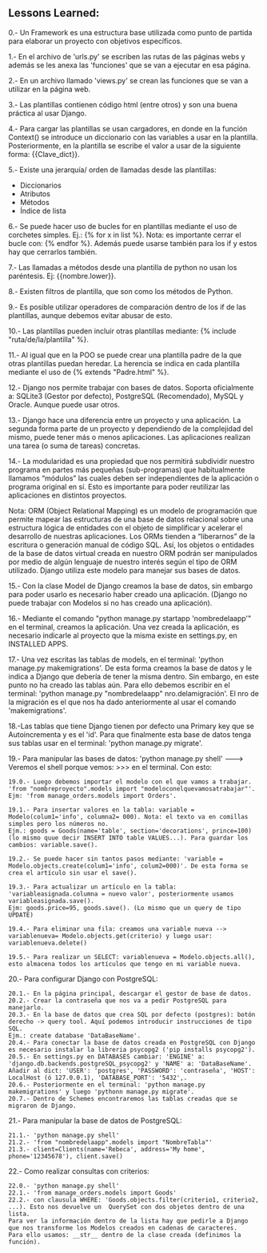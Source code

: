 ## Lessons Learned:

0.- Un Framework es una estructura base utilizada como punto de partida para elaborar un proyecto con objetivos específicos.

1.- En el archivo de 'urls.py' se escriben las rutas de las páginas webs y además se les anexa las 'funciones' que se van a ejecutar en esa página.

2.- En un archivo llamado 'views.py' se crean las funciones que se van a utilizar en la página web.

3.- Las plantillas contienen código html (entre otros) y son una buena práctica al usar Django.

4.- Para cargar las plantillas se usan cargadores, en donde en la función Context() se introduce un diccionario con las variables a usar en la plantilla.
Posteriormente, en la plantilla se escribe el valor a usar de la siguiente forma: {{Clave_dict}}.

5.- Existe una jerarquía/ orden de llamadas desde las plantillas:
    
- Diccionarios
- Atributos
- Métodos
- Índice de lista

6.- Se puede hacer uso de bucles for en plantillas mediante el uso de corchetes simples. Ej.: {% for x in list %}.
Nota: es importante cerrar el bucle con: {% endfor %}. Además puede usarse también para los if y estos hay que cerrarlos también.

7.- Las llamadas a métodos desde una plantilla de python no usan los paréntesis. Ej: {{nombre.lower}}.

8.- Existen filtros de plantilla, que son como los métodos de Python.

9.- Es posible utilizar operadores de comparación dentro de los if de las plantillas, aunque debemos evitar abusar de esto.

10.- Las plantillas pueden incluir otras plantillas mediante: {% include "ruta/de/la/plantilla" %}.

11.- Al igual que en la POO se puede crear una plantilla padre de la que otras plantillas puedan heredar. La herencia se indica en cada 
plantilla mediante el uso de {% extends "Padre.html" %}.

12.- Django nos permite trabajar con bases de datos. Soporta oficialmente a: SQLite3 (Gestor por defecto), PostgreSQL (Recomendado), MySQL y Oracle.
Aunque puede usar otros.

13.- Django hace una diferencia entre un proyecto y una aplicación. La segunda forma parte de un proyecto y dependiendo de la complejidad del mismo,
puede tener más o menos aplicaciones. Las aplicaciones realizan una tarea (o suma de tareas) concretas.

14.- La modularidad es una propiedad que nos permitirá subdividir nuestro programa en partes más pequeñas (sub-programas) que habitualmente 
llamamos “módulos” las cuales deben ser independientes de la aplicación o programa original en sí. Esto es importante para poder reutilizar las aplicaciones en
distintos proyectos.

Nota: ORM (Object Relational Mapping) es un modelo de programación que permite mapear las estructuras de una base de datos relacional sobre una estructura lógica de entidades con el objeto de simplificar y acelerar el desarrollo de nuestras aplicaciones.
Los ORMs tienden a “liberarnos” de la escritura o generación manual de código SQL. Así, los objetos o entidades de la base de datos virtual creada en nuestro ORM podrán ser manipulados por medio de algún lenguaje de nuestro interés según el tipo de ORM utilizado.
Django utiliza este modelo para manejar sus bases de datos.

15.- Con la clase Model de Django creamos la base de datos, sin embargo para poder usarlo es necesario haber creado una aplicación.
(Django no puede trabajar con Modelos si no has creado una aplicación).

16.- Mediante el comando "python manage.py startapp 'nombredelaapp'" en el terminal, creamos la aplicación. Una vez creada la aplicación,
es necesario indicarle al proyecto que la misma existe en settings.py, en INSTALLED APPS.

17.- Una vez escritas las tablas de models, en el terminal: 'python manage.py makemigrations'. De esta forma creamos la base de datos y le indica a Django que debería de tener la misma dentro.
Sin embargo, en este punto no ha creado las tablas aún. Para ello debemos escribir en el terminal: 'python manage.py "nombredelaapp" nro.delamigración'. El nro de la migración es el que nos ha dado anteriormente al usar
el comando 'makemigrations'.

18.-Las tablas que tiene Django tienen por defecto una Primary key que se Autoincrementa y es el 'id'. Para que finalmente esta base de datos tenga sus tablas usar en el terminal: 'python manage.py migrate'.

19.- Para manipular las bases de datos: 'python manage.py shell' ---> Veremos el shell porque vemos: >>> en el terminal. Con esto:

    19.0.- Luego debemos importar el modelo con el que vamos a trabajar.
    'from "nombreproyecto".models import "modeloconelquevamosatrabajar"'. Ejm: 'from manage_orders.models import Orders'.

    19.1.- Para insertar valores en la tabla: variable = Modelo(colum1='info', columna2= 000). Nota: el texto va en comillas simples pero los números no.
    Ejm.: goods = Goods(name='table', section='decorations', prince=100) (lo mismo quue decir INSERT INTO table VALUES...). Para guardar los cambios: variable.save().

    19.2.- Se puede hacer sin tantos pasos mediante: 'variable = Modelo.objects.create(colum1='info', colum2=000)'. De esta forma se crea el artículo sin usar el save().

    19.3.- Para actualizar un artículo en la tabla: 'variableasignada.columna = nuevo valor', posteriormente usamos variableasignada.save().
    Ejm: goods.price=95, goods.save(). (Lo mismo que un query de tipo UPDATE)
    
    19.4.- Para eliminar una fila: creamos una variable nueva --> variablenueva= Modelo.objects.get(criterio) y luego usar: variablenueva.delete()
    
    19.5.- Para realizar un SELECT: variablenueva = Modelo.objects.all(), esto almacena todos los artículos que tengo en mi variable nueva.
    
20.- Para configurar Django con PostgreSQL:

    20.1.- En la página principal, descargar el gestor de base de datos.
    20.2.- Crear la contraseña que nos va a pedir PostgreSQL para manejarlo.
    20.3.- En la base de datos que crea SQL por defecto (postgres): botón derecho -> query tool. Aquí podemos introducir instrucciones de tipo SQL.
    Ejm.: create database 'DataBaseName'.
    20.4.- Para conectar la base de datos creada en PostgreSQL con Django es necesario instalar la libreria psycopg2 ('pip installs psycopg2').
    20.5.- En settings.py en DATABASES cambiar: 'ENGINE' a: 'django.db.backends.postgreSQL_psycopg2' y 'NAME' a: 'DataBaseName'.
    Añadir al dict: 'USER': 'postgres', 'PASSWORD': 'contraseña', 'HOST': LocalHost (ó 127.0.0.1), 'DATABASE_PORT': '5432',.
    20.6.- Posteriormente en el terminal: 'python manage.py makemigrations' y luego 'pythonn manage.py migrate'.
    20.7.- Dentro de Schemes encontraremos las tablas creadas que se migraron de Django.

21.- Para manipular la base de datos de PostgreSQL:

    21.1.- 'python manage.py shell'
    21.2.- 'from "nombredelaapp".models import "NombreTabla"'
    21.3.- client=Clients(name='Rebeca', address='My home', phone='12345678'), client.save()

22.- Como realizar consultas con criterios:
    
    22.0.- 'python manage.py shell'
    22.1.- 'from manage_orders.models import Goods'
    22.2.- con clausula WHERE: 'Goods.objects.filter(criterio1, criterio2, ...). Esto nos devuelve un  QuerySet con dos objetos dentro de una lista.
    Para ver la información dentro de la lista hay que pedirle a Django que nos transforme los Modelos creados en cadenas de caracteres. 
    Para ello usamos: __str__ dentro de la clase creada (definimos la función).